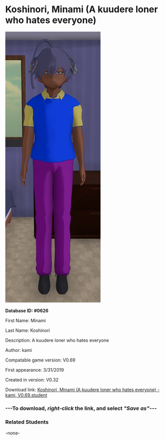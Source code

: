 # Koshinori, Minami (A kuudere loner who hates everyone)

<img src="../../Files/Images/Koshinori, Minami (A kuudere loner who hates everyone).png" title="Koshinori, Minami (A kuudere loner who hates everyone) - kami, V0.69">

**Database ID: #0626**

First Name: Minami

Last Name: Koshinori

Description: A kuudere loner who hates everyone

Author: kami

Compatable game version: V0.69

First appearance: 3/31/2019

Created in version: V0.32

Download link: <a href="https://raw.githubusercontent.com/Arbiter1223/Daigaku-Gurashi-Custom-Students/master/Files/Student%20Files/Koshinori%2C%20Minami%20(A%20kuudere%20loner%20who%20hates%20everyone)%20-%20kami%2C%20V0.69.student">Koshinori, Minami (A kuudere loner who hates everyone) - kami, V0.69.student</a>

### ---**To download, _right-click_ the link, and select _"Save as"_**---

### Related Students

-none-
